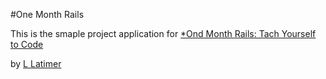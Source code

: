 #One Month Rails

This is the smaple project application for
[*Ond Month Rails: Tach Yourself to Code](http://onemonthrails.com)

by [L Latimer](http://lglg.co)
